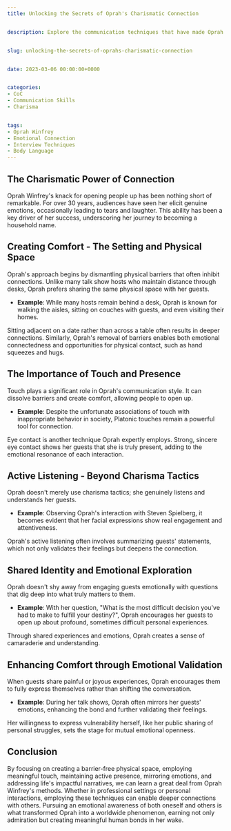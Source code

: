 ```yaml
---
title: Unlocking the Secrets of Oprah's Charismatic Connection


description: Explore the communication techniques that have made Oprah Winfrey an unparalleled connector and learn how to apply these principles in your interactions.


slug: unlocking-the-secrets-of-oprahs-charismatic-connection


date: 2023-03-06 00:00:00+0000


categories:
- CoC
- Communication Skills
- Charisma


tags:
- Oprah Winfrey
- Emotional Connection
- Interview Techniques
- Body Language
---
```



## The Charismatic Power of Connection

Oprah Winfrey's knack for opening people up has been nothing short of remarkable. For over 30 years, audiences have seen her elicit genuine emotions, occasionally leading to tears and laughter. This ability has been a key driver of her success, underscoring her journey to becoming a household name.

## Creating Comfort - The Setting and Physical Space

Oprah's approach begins by dismantling physical barriers that often inhibit connections. Unlike many talk show hosts who maintain distance through desks, Oprah prefers sharing the same physical space with her guests.

- **Example**: While many hosts remain behind a desk, Oprah is known for walking the aisles, sitting on couches with guests, and even visiting their homes.

Sitting adjacent on a date rather than across a table often results in deeper connections. Similarly, Oprah's removal of barriers enables both emotional connectedness and opportunities for physical contact, such as hand squeezes and hugs.

## The Importance of Touch and Presence

Touch plays a significant role in Oprah's communication style. It can dissolve barriers and create comfort, allowing people to open up.

- **Example**: Despite the unfortunate associations of touch with inappropriate behavior in society, Platonic touches remain a powerful tool for connection.

Eye contact is another technique Oprah expertly employs. Strong, sincere eye contact shows her guests that she is truly present, adding to the emotional resonance of each interaction.

## Active Listening - Beyond Charisma Tactics

Oprah doesn't merely use charisma tactics; she genuinely listens and understands her guests.

- **Example**: Observing Oprah's interaction with Steven Spielberg, it becomes evident that her facial expressions show real engagement and attentiveness.

Oprah's active listening often involves summarizing guests' statements, which not only validates their feelings but deepens the connection.

## Shared Identity and Emotional Exploration

Oprah doesn't shy away from engaging guests emotionally with questions that dig deep into what truly matters to them.

- **Example**: With her question, "What is the most difficult decision you've had to make to fulfill your destiny?", Oprah encourages her guests to open up about profound, sometimes difficult personal experiences.

Through shared experiences and emotions, Oprah creates a sense of camaraderie and understanding.

## Enhancing Comfort through Emotional Validation

When guests share painful or joyous experiences, Oprah encourages them to fully express themselves rather than shifting the conversation.

- **Example**: During her talk shows, Oprah often mirrors her guests' emotions, enhancing the bond and further validating their feelings.

Her willingness to express vulnerability herself, like her public sharing of personal struggles, sets the stage for mutual emotional openness.

## Conclusion

By focusing on creating a barrier-free physical space, employing meaningful touch, maintaining active presence, mirroring emotions, and addressing life's impactful narratives, we can learn a great deal from Oprah Winfrey's methods. Whether in professional settings or personal interactions, employing these techniques can enable deeper connections with others. Pursuing an emotional awareness of both oneself and others is what transformed Oprah into a worldwide phenomenon, earning not only admiration but creating meaningful human bonds in her wake.
